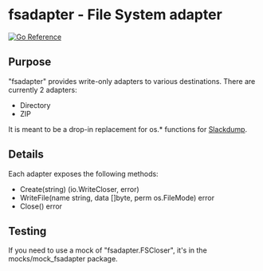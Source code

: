 # fsadapter - File System adapter

[![Go Reference](https://pkg.go.dev/badge/github.com/rusq/fsadapter.svg)](https://pkg.go.dev/github.com/rusq/fsadapter)

## Purpose
"fsadapter" provides write-only adapters to various destinations.  There are
currently 2 adapters:

- Directory
- ZIP

It is meant to be a drop-in replacement for os.* functions for
[Slackdump](https://github.com/rusq/slackdump).

## Details

Each adapter exposes the following methods:

- Create(string) (io.WriteCloser, error)
- WriteFile(name string, data []byte, perm os.FileMode) error
- Close() error

## Testing
If you need to use a mock of "fsadapter.FSCloser", it's in the
mocks/mock_fsadapter package.
